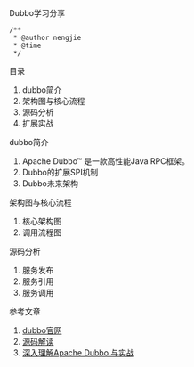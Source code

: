 Dubbo学习分享

    /**
     * @author nengjie
     * @time 
     */

目录
1. dubbo简介
2. 架构图与核心流程
3. 源码分析
4. 扩展实战

dubbo简介
1. Apache Dubbo™ 是一款高性能Java RPC框架。
2. Dubbo的扩展SPI机制
3. Dubbo未来架构

架构图与核心流程
1. 核心架构图
2. 调用流程图

源码分析
1. 服务发布
2. 服务引用
3. 服务调用

参考文章
1. [dubbo官网](http://dubbo.apache.org/zh-cn/)
2. [源码解读](https://blog.csdn.net/qq924862077/article/category/9266906)
3. [深入理解Apache Dubbo 与实战](https://item.jd.com/12545055.html)





